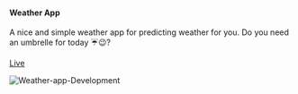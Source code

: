 #### Weather App 
A nice and simple weather app for predicting weather for you. Do you need an umbrelle for today ☔😉?

[Live](https://tamana543.github.io/Weather-app-Development/)

![Weather-app-Development](https://github.com/user-attachments/assets/c31b85b0-d32e-4b79-b903-05919477d1e6)

